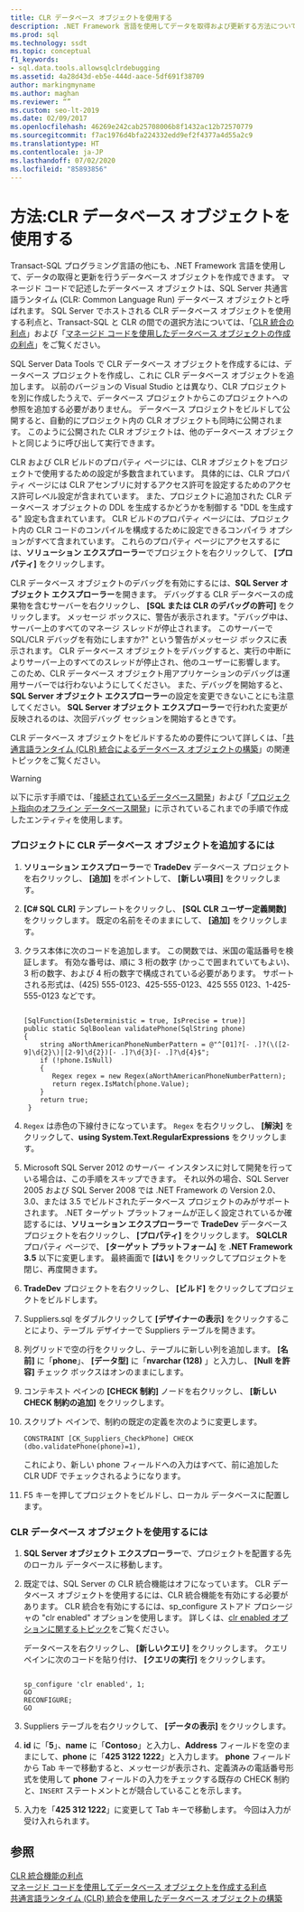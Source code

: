 ```yaml
---
title: CLR データベース オブジェクトを使用する
description: .NET Framework 言語を使用してデータを取得および更新する方法について説明します。 プロジェクトで共通言語ランタイム (CLR) データベース オブジェクトを作成して使用する方法を確認します。
ms.prod: sql
ms.technology: ssdt
ms.topic: conceptual
f1_keywords:
- sql.data.tools.allowsqlclrdebugging
ms.assetid: 4a28d43d-eb5e-444d-aace-5df691f38709
author: markingmyname
ms.author: maghan
ms.reviewer: “”
ms.custom: seo-lt-2019
ms.date: 02/09/2017
ms.openlocfilehash: 46269e242cab25708006b8f1432ac12b72570779
ms.sourcegitcommit: f7ac1976d4bfa224332edd9ef2f4377a4d55a2c9
ms.translationtype: HT
ms.contentlocale: ja-JP
ms.lasthandoff: 07/02/2020
ms.locfileid: "85893856"
---
```

# <a name="how-to-work-with-clr-database-objects"></a>方法:CLR データベース オブジェクトを使用する

Transact\-SQL プログラミング言語の他にも、.NET Framework 言語を使用して、データの取得と更新を行うデータベース オブジェクトを作成できます。 マネージド コードで記述したデータベース オブジェクトは、SQL Server 共通言語ランタイム (CLR: Common Language Run) データベース オブジェクトと呼ばれます。 SQL Server でホストされる CLR データベース オブジェクトを使用する利点と、Transact\-SQL と CLR の間での選択方法については、「[CLR 統合の利点](../relational-databases/clr-integration/clr-integration-overview.md)」および「[マネージド コードを使用したデータベース オブジェクトの作成の利点](https://msdn.microsoft.com/library/k2e1fb36.aspx)」をご覧ください。  
  
SQL Server Data Tools で CLR データベース オブジェクトを作成するには、データベース プロジェクトを作成し、これに CLR データベース オブジェクトを追加します。 以前のバージョンの Visual Studio とは異なり、CLR プロジェクトを別に作成したうえで、データベース プロジェクトからこのプロジェクトへの参照を追加する必要がありません。 データベース プロジェクトをビルドして公開すると、自動的にプロジェクト内の CLR オブジェクトも同時に公開されます。 このように公開された CLR オブジェクトは、他のデータベース オブジェクトと同じように呼び出して実行できます。  
  
CLR および CLR ビルドのプロパティ ページには、CLR オブジェクトをプロジェクトで使用するための設定が多数含まれています。 具体的には、CLR プロパティ ページには CLR アセンブリに対するアクセス許可を設定するためのアクセス許可レベル設定が含まれています。 また、プロジェクトに追加された CLR データベース オブジェクトの DDL を生成するかどうかを制御する "DDL を生成する" 設定も含まれています。 CLR ビルドのプロパティ ページには、プロジェクト内の CLR コードのコンパイルを構成するために設定できるコンパイラ オプションがすべて含まれています。 これらのプロパティ ページにアクセスするには、**ソリューション エクスプローラー**でプロジェクトを右クリックして、 **[プロパティ]** をクリックします。  
  
CLR データベース オブジェクトのデバッグを有効にするには、**SQL Server オブジェクト エクスプローラー**を開きます。 デバッグする CLR データベースの成果物を含むサーバーを右クリックし、 **[SQL または CLR のデバッグの許可]** をクリックします。 メッセージ ボックスに、警告が表示されます。"デバッグ中は、サーバー上のすべてのマネージ スレッドが停止されます。 このサーバーで SQL/CLR デバッグを有効にしますか?" という警告がメッセージ ボックスに表示されます。 CLR データベース オブジェクトをデバッグすると、実行の中断によりサーバー上のすべてのスレッドが停止され、他のユーザーに影響します。 このため、CLR データベース オブジェクト用アプリケーションのデバッグは運用サーバーでは行わないようにしてください。 また、デバッグを開始すると、**SQL Server オブジェクト エクスプローラー**の設定を変更できないことにも注意してください。 **SQL Server オブジェクト エクスプローラー**で行われた変更が反映されるのは、次回デバッグ セッションを開始するときです。  
  
CLR データベース オブジェクトをビルドするための要件について詳しくは、「[共通言語ランタイム (CLR) 統合によるデータベース オブジェクトの構築](https://msdn.microsoft.com/library/ms131046.aspx)」の関連トピックをご覧ください。  
  
> [!WARNING]  
> 以下に示す手順では、「[接続されているデータベース開発](../ssdt/connected-database-development.md)」および「[プロジェクト指向のオフライン データベース開発](../ssdt/project-oriented-offline-database-development.md)」に示されているこれまでの手順で作成したエンティティを使用します。  
  
### <a name="to-add-a-clr-database-object-to-your-project"></a>プロジェクトに CLR データベース オブジェクトを追加するには  
  
1.  **ソリューション エクスプローラー**で **TradeDev** データベース プロジェクトを右クリックし、 **[追加]** をポイントして、 **[新しい項目]** をクリックします。  
  
2.  **[C# SQL CLR]** テンプレートをクリックし、 **[SQL CLR ユーザー定義関数]** をクリックします。 既定の名前をそのままにして、 **[追加]** をクリックします。  
  
3.  クラス本体に次のコードを追加します。 この関数では、米国の電話番号を検証します。 有効な番号は、順に 3 桁の数字 (かっこで囲まれていてもよい)、3 桁の数字、および 4 桁の数字で構成されている必要があります。 サポートされる形式は、(425) 555-0123、425-555-0123、425 555 0123、1-425-555-0123 などです。  
  
    ```  
  
    [SqlFunction(IsDeterministic = true, IsPrecise = true)]  
    public static SqlBoolean validatePhone(SqlString phone)  
    {  
        string aNorthAmericanPhoneNumberPattern = @"^[01]?[- .]?(\([2-9]\d{2}\)|[2-9]\d{2})[- .]?\d{3}[- .]?\d{4}$";  
        if (!phone.IsNull)  
        {  
           Regex regex = new Regex(aNorthAmericanPhoneNumberPattern);  
           return regex.IsMatch(phone.Value);  
        }  
        return true;  
     }  
    ```  
  
4.  `Regex` は赤色の下線付きになっています。 `Regex` を右クリックし、 **[解決]** をクリックして、**using System.Text.RegularExpressions** をクリックします。  
  
5.  Microsoft SQL Server 2012 のサーバー インスタンスに対して開発を行っている場合は、この手順をスキップできます。 それ以外の場合、SQL Server 2005 および SQL Server 2008 では .NET Framework の Version 2.0、3.0、または 3.5 でビルドされたデータベース プロジェクトのみがサポートされます。 .NET ターゲット プラットフォームが正しく設定されているか確認するには、**ソリューション エクスプローラー**で **TradeDev** データベース プロジェクトを右クリックし、 **[プロパティ]** をクリックします。 **SQLCLR** プロパティ ページで、 **[ターゲット プラットフォーム]** を **.NET Framework 3.5** 以下に変更します。 最終画面で **[はい]** をクリックしてプロジェクトを閉じ、再度開きます。  
  
6.  **TradeDev** プロジェクトを右クリックし、 **[ビルド]** をクリックしてプロジェクトをビルドします。  
  
7.  Suppliers.sql をダブルクリックして **[デザイナーの表示]** をクリックすることにより、テーブル デザイナーで Suppliers テーブルを開きます。  
  
8.  列グリッドで空の行をクリックし、テーブルに新しい列を追加します。 **[名前]** に「**phone**」、 **[データ型]** に「**nvarchar (128)** 」と入力し、 **[Null を許容]** チェック ボックスはオンのままにします。  
  
9. コンテキスト ペインの **[CHECK 制約]** ノードを右クリックし、 **[新しい CHECK 制約の追加]** をクリックします。  
  
10. スクリプト ペインで、制約の既定の定義を次のように変更します。  
  
    ```  
    CONSTRAINT [CK_Suppliers_CheckPhone] CHECK (dbo.validatePhone(phone)=1),  
    ```  
  
    これにより、新しい phone フィールドへの入力はすべて、前に追加した CLR UDF でチェックされるようになります。  
  
11. F5 キーを押してプロジェクトをビルドし、ローカル データベースに配置します。  
  
### <a name="to-use-clr-database-objects"></a>CLR データベース オブジェクトを使用するには  
  
1.  **SQL Server オブジェクト エクスプローラー**で、プロジェクトを配置する先のローカル データベースに移動します。  
  
2.  既定では、SQL Server の CLR 統合機能はオフになっています。 CLR データベース オブジェクトを使用するには、CLR 統合機能を有効にする必要があります。 CLR 統合を有効にするには、sp_configure ストアド プロシージャの "clr enabled" オプションを使用します。 詳しくは、[clr enabled オプションに関するトピック](../relational-databases/clr-integration/clr-integration-enabling.md)をご覧ください。  
  
    データベースを右クリックし、 **[新しいクエリ]** をクリックします。 クエリ ペインに次のコードを貼り付け、 **[クエリの実行]** をクリックします。  
  
    ```  
  
    sp_configure 'clr enabled', 1;  
    GO  
    RECONFIGURE;  
    GO  
    ```  
  
3.  Suppliers テーブルを右クリックして、 **[データの表示]** をクリックします。  
  
4.  **id** に「**5**」、**name** に「**Contoso**」と入力し、**Address** フィールドを空のままにして、**phone** に「**425 3122 1222**」と入力します。 **phone** フィールドから Tab キーで移動すると、メッセージが表示され、定義済みの電話番号形式を使用して **phone** フィールドの入力をチェックする既存の CHECK 制約と、`INSERT` ステートメントとが競合していることを示します。  
  
5.  入力を「**425 312 1222**」に変更して Tab キーで移動します。 今回は入力が受け入れられます。  
  
## <a name="see-also"></a>参照  
[CLR 統合機能の利点](../relational-databases/clr-integration/clr-integration-overview.md)  
[マネージド コードを使用してデータベース オブジェクトを作成する利点](https://msdn.microsoft.com/library/k2e1fb36.aspx)  
[共通言語ランタイム (CLR) 統合を使用したデータベース オブジェクトの構築](https://msdn.microsoft.com/library/ms131046.aspx)  
  
